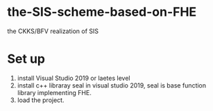 # the-SIS-scheme-based-on-FHE

the CKKS/BFV realization of SIS

# Set up
1. install Visual Studio 2019 or laetes level
2. install c++ libraray seal in visual studio 2019, seal is base function library implementing FHE.
3. load the project. 
